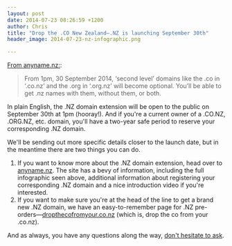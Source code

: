 ```yaml
---
layout: post
date: 2014-07-23 08:26:59 +1200
author: Chris
title: "Drop the .CO New Zealand—.NZ is launching September 30th"
header_image: 2014-07-23-nz-infographic.png

---
```


[From anyname.nz:](http://anyname.nz/):

>From 1pm, 30 September 2014, ‘second level’ domains like the .co in ‘.co.nz’ and the .org in ‘.org.nz’ will become optional. You’ll be able to get .nz names with them, without them, or both.

In plain English, the .NZ domain extension will be open to the public on September 30th at 1pm (hooray!). And if you're a current owner of a .CO.NZ, .ORG.NZ, etc. domain, you'll have a two-year safe period to reserve your corresponding .NZ domain.

We'll be sending out more specific details closer to the launch date, but in the meantime there are two things you can do. 

1. If you want to know more about the .NZ domain extension, head over to [anyname.nz](http://anyname.nz/). The site has a bevy of information, including the full infographic seen above, additional information about registering your corresponding .NZ domain and a nice introduction video if you're interested.   
2. If you want to make sure you're at the head of the line to get a brand new .NZ domain, we have an easy-to-remember page for .NZ pre-orders—[dropthecofromyour.co.nz](http://dropthecofromyour.co.nz) (which is, drop the co from your .co.nz).

And as always, you have any questions along the way, [don't hesitate to ask](https://iwantmyname.com/support).
